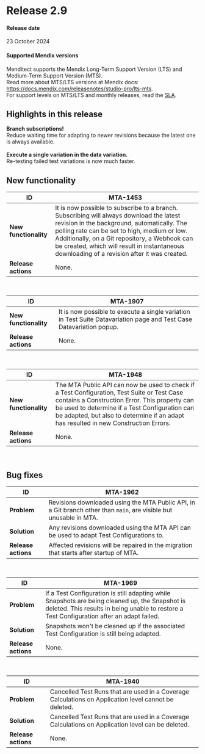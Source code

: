 # Release 2.9

#### Release date

23 October 2024

#### Supported Mendix versions

Menditect supports the Mendix Long-Term Support Version (LTS) and Medium-Term Support Version (MTS). <br/>
Read more about MTS/LTS versions at Mendix docs: https://docs.mendix.com/releasenotes/studio-pro/lts-mts. <br/>
For support levels on MTS/LTS and monthly releases, read the [SLA](../legal/sla). 


## Highlights in this release

<i class="fas fa-fire"></i>  <b>Branch subscriptions!</b> <br/> Reduce waiting time for adapting to newer revisions because the latest one is always available. 
<br/><br/>
<i class="fas fa-fire"></i>  <b>Execute a single variation in the data variation.</b><br/> Re-testing failed test variations is now much faster.



## New functionality 

| ID                    | MTA-1453                                                                                                                                                                                                                                                                                                                                |
| --------------------- | --------------------------------------------------------------------------------------------------------------------------------------------------------------------------------------------------------------------------------------------------------------------------------------------------------------------------------------- |
| __New functionality__ | It is now possible to subscribe to a branch. Subscribing will always download the latest revision in the background, automatically. The polling rate can be set to high, medium or low. Additionally, on a Git repository, a Webhook can be created, which will result in instantaneous downloading of a revision after it was created. |
| __Release actions__   | None.                                                                                                                                                                                                                                                                                                                                   |
<br/>


| ID                    | MTA-1907                                                                                                             |
| --------------------- | -------------------------------------------------------------------------------------------------------------------- |
| __New functionality__ | It is now possible to execute a single variation in Test Suite Datavariation page and Test Case Datavariation popup. |
| __Release actions__   | None.                                                                                                                |
<br/>


| ID                    | MTA-1948                                                                                                                                                                                                                                                                              |
| --------------------- | ------------------------------------------------------------------------------------------------------------------------------------------------------------------------------------------------------------------------------------------------------------------------------------- |
| __New functionality__ | The MTA Public API can now be used to check if a Test Configuration, Test Suite or Test Case contains a Construction Error. This property can be used to determine if a Test Configuration can be adapted, but also to determine if an adapt has resulted in new Construction Errors. |
| __Release actions__   | None.                                                                                                                                                                                                                                                                                 |
<br/>


## Bug fixes


| ID                  | MTA-1962                                                                                                           |
| ------------------- | ------------------------------------------------------------------------------------------------------------------ |
| __Problem__         | Revisions downloaded using the MTA Public API, in a Git branch other than `main`, are visible but unusable in MTA. |
| __Solution__        | Any revisions downloaded using the MTA API can be used to adapt Test Configurations to.                            |
| __Release actions__ | Affected revisions will be repaired in the migration that starts after startup of MTA.                             |

<br/>


| ID                  | MTA-1969                                                                                                                                                                                     |
| ------------------- | -------------------------------------------------------------------------------------------------------------------------------------------------------------------------------------------- |
| __Problem__         | If a Test Configuration is still adapting while Snapshots are being cleaned up, the Snapshot is deleted. This results in being unable to restore a Test Configuration after an adapt failed. |
| __Solution__        | Snapshots won't be cleaned up if the associated Test Configuration is still being adapted.                                                                                                   |
| __Release actions__ | None.                                                                                                                                                                                        |

<br/>


| ID                  | MTA-1940                                                                                             |
| ------------------- | ---------------------------------------------------------------------------------------------------- |
| __Problem__         | Cancelled Test Runs that are used in a Coverage Calculations on Application level cannot be deleted. |
| __Solution__        | Cancelled Test Runs that are used in a Coverage Calculations on Application level can be deleted.    |
| __Release actions__ | None.                                                                                                |

